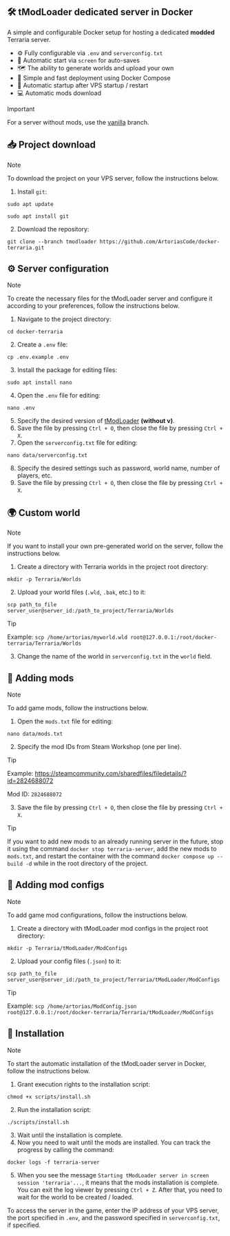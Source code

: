 ## 🛠 tModLoader dedicated server in Docker
A simple and configurable Docker setup for hosting a dedicated **modded** Terraria server.
- ⚙️ Fully configurable via `.env` and `serverconfig.txt`
- 💾 Automatic start via `screen` for auto-saves
- 🗺️ The ability to generate worlds and upload your own
- 🚀 Simple and fast deployment using Docker Compose
- 🔁 Automatic startup after VPS startup / restart
- 💻 Automatic mods download

> [!IMPORTANT]
> For a server without mods, use the [vanilla](https://github.com/ArtoriasCode/docker-terraria) branch.

## 📥 Project download
> [!NOTE]
> To download the project on your VPS server, follow the instructions below.

1) Install `git`:
```
sudo apt update
```
```
sudo apt install git
```
2) Download the repository:
```
git clone --branch tmodloader https://github.com/ArtoriasCode/docker-terraria.git
```

## ⚙️ Server configuration
> [!NOTE]
> To create the necessary files for the tModLoader server and configure it according to your preferences, follow the instructions below.

1) Navigate to the project directory:
```
cd docker-terraria
```
2) Create a `.env` file:
```
cp .env.example .env
```
3) Install the package for editing files:
```
sudo apt install nano
```
4) Open the `.env` file for editing:
```
nano .env
```
5) Specify the desired version of [tModLoader](https://github.com/tModLoader/tModLoader/releases) **(without v)**.
6) Save the file by pressing `Ctrl + O`, then close the file by pressing `Ctrl + X`.
7) Open the `serverconfig.txt` file for editing:
```
nano data/serverconfig.txt
```
8) Specify the desired settings such as password, world name, number of players, etc.
9) Save the file by pressing `Ctrl + O`, then close the file by pressing `Ctrl + X`.

## 🌍 Custom world
> [!NOTE]
> If you want to install your own pre-generated world on the server, follow the instructions below.

1) Create a directory with Terraria worlds in the project root directory:
```
mkdir -p Terraria/Worlds
```
2) Upload your world files (`.wld`, `.bak`, etc.) to it:
```
scp path_to_file server_user@server_id:/path_to_project/Terraria/Worlds
```
> [!TIP]
> Example: `scp /home/artorias/myworld.wld root@127.0.0.1:/root/docker-terraria/Terraria/Worlds`

3) Change the name of the world in `serverconfig.txt` in the `world` field.

## 📂 Adding mods
> [!NOTE]
> To add game mods, follow the instructions below.

1) Open the `mods.txt` file for editing:
```
nano data/mods.txt
```
2) Specify the mod IDs from Steam Workshop (one per line).
> [!TIP]
> Example: https://steamcommunity.com/sharedfiles/filedetails/?id=2824688072
>
> Mod ID: `2824688072`
3) Save the file by pressing `Ctrl + O`, then close the file by pressing `Ctrl + X`.
> [!TIP]
> If you want to add new mods to an already running server in the future, stop it using the command `docker stop terraria-server`, add the new mods to `mods.txt`, and restart the container with the command `docker compose up --build -d` while in the root directory of the project.

## 📂 Adding mod configs
> [!NOTE]
> To add game mod configurations, follow the instructions below.

1) Create a directory with tModLoader mod configs in the project root directory:
```
mkdir -p Terraria/tModLoader/ModConfigs
```
2) Upload your config files (`.json`) to it:
```
scp path_to_file server_user@server_id:/path_to_project/Terraria/tModLoader/ModConfigs
```
> [!TIP]
> Example: `scp /home/artorias/ModConfig.json root@127.0.0.1:/root/docker-terraria/Terraria/tModLoader/ModConfigs`

## 🔨 Installation
> [!NOTE]
> To start the automatic installation of the tModLoader server in Docker, follow the instructions below.

1) Grant execution rights to the installation script:
```
chmod +x scripts/install.sh
```
2) Run the installation script:
```
./scripts/install.sh
```
3) Wait until the installation is complete. 
4) Now you need to wait until the mods are installed. You can track the progress by calling the command:
```
docker logs -f terraria-server
```
5) When you see the message `Starting tModLoader server in screen session 'terraria'...`, it means that the mods installation is complete. You can exit the log viewer by pressing `Ctrl + Z`. After that, you need to wait for the world to be created / loaded.

To access the server in the game, enter the IP address of your VPS server, the port specified in `.env`, and the password specified in `serverconfig.txt`, if specified.
